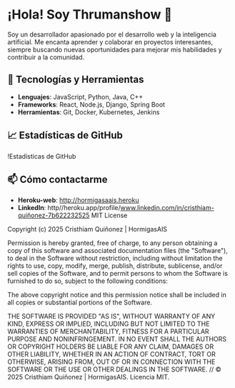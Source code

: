 # ¡Hola! Soy Thrumanshow 👋

Soy un desarrollador apasionado por el desarrollo web y la inteligencia artificial. Me encanta aprender y colaborar en proyectos interesantes, siempre buscando nuevas oportunidades para mejorar mis habilidades y contribuir a la comunidad.

## 🔧 Tecnologías y Herramientas
- **Lenguajes**: JavaScript, Python, Java, C++
- **Frameworks**: React, Node.js, Django, Spring Boot
- **Herramientas**: Git, Docker, Kubernetes, Jenkins

## 📈 Estadísticas de GitHub
!Estadísticas de GitHub

## 📫 Cómo contactarme
- **Heroku-web**:
http://hormigasaais.heroku
- **LinkedIn**:
http//heroku.app/profile/www.linkedin.com/in/cristhiam-quiñonez-7b622232525
MIT License

Copyright (c) 2025 Cristhiam Quiñonez | HormigasAIS

Permission is hereby granted, free of charge, to any person obtaining a copy
of this software and associated documentation files (the "Software"), to deal
in the Software without restriction, including without limitation the rights
to use, copy, modify, merge, publish, distribute, sublicense, and/or sell
copies of the Software, and to permit persons to whom the Software is
furnished to do so, subject to the following conditions:

The above copyright notice and this permission notice shall be included in all
copies or substantial portions of the Software.

THE SOFTWARE IS PROVIDED "AS IS", WITHOUT WARRANTY OF ANY KIND, EXPRESS OR
IMPLIED, INCLUDING BUT NOT LIMITED TO THE WARRANTIES OF MERCHANTABILITY,
FITNESS FOR A PARTICULAR PURPOSE AND NONINFRINGEMENT. IN NO EVENT SHALL THE
AUTHORS OR COPYRIGHT HOLDERS BE LIABLE FOR ANY CLAIM, DAMAGES OR OTHER
LIABILITY, WHETHER IN AN ACTION OF CONTRACT, TORT OR OTHERWISE, ARISING FROM,
OUT OF OR IN CONNECTION WITH THE SOFTWARE OR THE USE OR OTHER DEALINGS IN THE
SOFTWARE.
// © 2025 Cristhiam Quiñonez | HormigasAIS. Licencia MIT.

